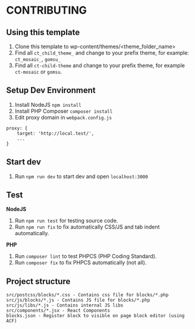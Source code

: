 # CONTRIBUTING

## Using this template

1. Clone this template to wp-content/themes/<theme_folder_name>
2. Find all `ct_child_theme_` and change to your prefix theme, for example: `ct_mosaic_`, `gomsu_`
3. Find all `ct-child-theme` and change to your prefix theme, for example `ct-mosaic` or `gomsu`.

## Setup Dev Environment

1. Install NodeJS `npm install`
2. Install PHP Composer `composer install`
3. Edit proxy domain in `webpack.config.js`

```
proxy: {
	target: 'http://local.test/',
	...
}
```

## Start dev

1. Run `npm run dev` to start dev and open `localhost:3000`

## Test

**NodeJS**

1. Run `npm run test` for testing source code.
2. Run `npm run fix` to fix automatically CSS/JS and tab indent automatically.

**PHP**

1. Run `composer lint` to test PHPCS (PHP Coding Standard).
2. Run `composer fix` to fix PHPCS automatically (not all).

## Project structure

```
src/postcss/blocks/*.css - Contains css file for blocks/*.php
src/js/blocks/*.js - Contains JS file for blocks/*.php
src/js/libs/*.js - Contains internal JS libs
src/components/*.jsx - React Components
blocks.json - Register block to visible on page block editor (using ACF)
```
